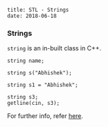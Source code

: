 ```
title: STL - Strings
date: 2018-06-18
```
### Strings
`string` is an in-built class in C++.

```
string name;

string s("Abhishek");

string s1 = "Abhishek";

string s3;
getline(cin, s3);
```

For further info, refer [here](http://www.cplusplus.com/reference/string/string/).
